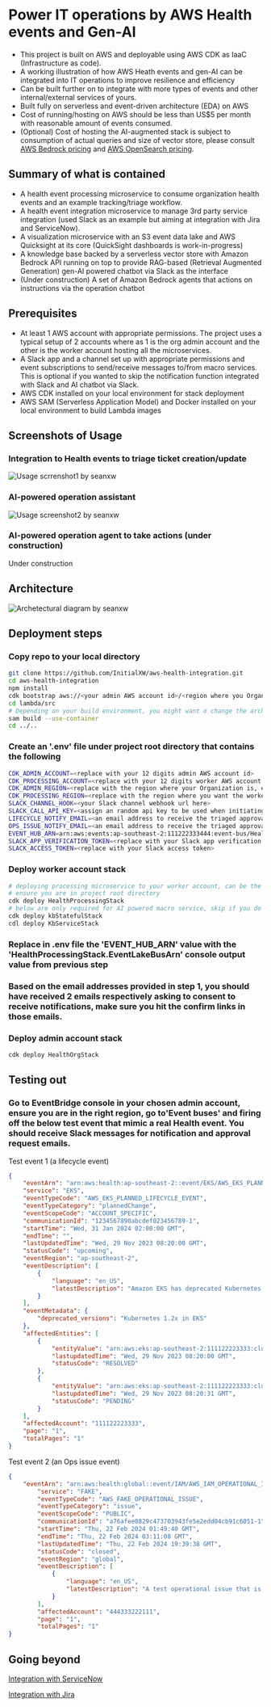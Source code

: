 # Power IT operations by AWS Health events and Gen-AI

- This project is built on AWS and deployable using AWS CDK as IaaC (Infrastructure as code).
- A working illustration of how AWS Heath events and gen-AI can be integrated into IT operations to improve resilience and efficiency
- Can be built further on to integrate with more types of events and other internal/external services of yours.
- Built fully on serverless and event-driven architecture (EDA) on AWS
- Cost of running/hosting on AWS should be less than US$5 per month with reasonable amount of events consumed.
- (Optional) Cost of hosting the AI-augmented stack is subject to consumption of actual queries and size of vector store, please consult [AWS Bedrock pricing](https://aws.amazon.com/bedrock/pricing/) and [AWS OpenSearch pricing](https://aws.amazon.com/opensearch-service/pricing/#Amazon_OpenSearch_Serverless). 

## Summary of what is contained
- A health event processing microservice to consume organization health events and an example tracking/triage workflow.
- A health event integration microservice to manage 3rd party service integration (used Slack as an example but aiming at integration with Jira and ServiceNow).
- A visualization microservice with an S3 event data lake and AWS Quicksight at its core (QuickSight dashboards is work-in-progress)
- A knowledge base backed by a serverless vector store with Amazon Bedrock API running on top to provide RAG-based (Retrieval Augmented Generation) gen-AI powered chatbot via Slack as the interface
- (Under construction) A set of Amazon Bedrock agents that actions on instructions via the operation chatbot

## Prerequisites
- At least 1 AWS account with appropriate permissions. The project uses a typical setup of 2 accounts where as 1 is the org admin account and the other is the worker account hosting all the microservices.
- A Slack app and a channel set up with appropriate permissions and event subscriptions to send/receive messages to/from macro services. This is optional if you wanted to skip the notification function integrated with Slack and AI chatbot via Slack.
- AWS CDK installed on your local environment for stack deployment
- AWS SAM (Serverless Application Model) and Docker installed on your local environment to build Lambda images
  
## Screenshots of Usage
### Integration to Health events to triage ticket creation/update
<img src="./screenshots/screenshot1.png"
  alt="Usage scrrenshot1 by seanxw">
</p>

### AI-powered operation assistant
<img src="./screenshots/screenshot2.png"
  alt="Usage screenshot2 by seanxw">
</p>

### AI-powered operation agent to take actions (under construction)
Under construction


## Architecture
<p align="left">
<img src="./architecture.png"
  alt="Archetectural diagram by seanxw">
</p>

## Deployment steps
### Copy repo to your local directory
```zsh
git clone https://github.com/InitialXW/aws-health-integration.git
cd aws-health-integration
npm install
cdk bootstrap aws://<your admin AWS account id>/<region where you Organization is> aws://<your worker AWS account id>/<region where your worker services to be>
cd lambda/src
# Depending on your build environment, you might want o change the arch type to x84 or arm in lambda/src/template.yaml file before build 
sam build --use-container
cd ../..
```
### Create an '.env' file under project root directory that contains the following
```zsh
CDK_ADMIN_ACCOUNT=<replace with your 12 digits admin AWS account id>
CDK_PROCESSING_ACCOUNT=<replace with your 12 digits worker AWS account id. This account id is the same as the admin account id if using single account setup>
CDK_ADMIN_REGION=<replace with the region where your Organization is, e.g. us-east-1>
CDK_PROCESSING_REGION=<replace with the region where you want the worker services to be, e.g. us-east-1>
SLACK_CHANNEL_HOOK=<your Slack channel webhook url here>
SLACK_CALL_API_KEY=<assign an random api key to be used when initiating Slack webhook calls, all letters>
LIFECYCLE_NOTIFY_EMAIL=<an email address to receive the triaged approval requests for lifecycle type of health events>
OPS_ISSUE_NOTIFY_EMAIL=<an email address to receive the triaged approval requests for operational issue type of health events>
EVENT_HUB_ARN=arn:aws:events:ap-southeast-2:111222333444:event-bus/HealthProcessingHealthEventBus
SLACK_APP_VERIFICATION_TOKEN=<replace with your Slack app verification token>
SLACK_ACCESS_TOKEN=<replace with your Slack access token>
```
### Deploy worker account stack
```zsh
# deploying processing microservice to your worker account, can be the same account as your admin account
# ensure you are in project root directory
cdk deploy HealthProcessingStack
# below are only required for AI powered macro service, skip if you do not want to incur costs.
cdk deploy kbStatefulStack
cdl deploy KbServiceStack
```
### Replace in .env file the 'EVENT_HUB_ARN' value with the 'HealthProcessingStack.EventLakeBusArn' console output value from previous step
### Based on the email addresses provided in step 1, you should have received 2 emails respectively asking to consent to receive notifications, make sure you hit the confirm links in those emails. 
### Deploy admin account stack
```zsh
cdk deploy HealthOrgStack
```
## Testing out
### Go to EventBridge console in your chosen admin account, ensure you are in the right region, go to'Event buses' and firing off the below test event that mimic a real Health event. You should receive Slack messages for notification and approval request emails.
Test event 1 (a lifecycle event)
```json
{
    "eventArn": "arn:aws:health:ap-southeast-2::event/EKS/AWS_EKS_PLANNED_LIFECYCLE_EVENT/Example1",
    "service": "EKS",
    "eventTypeCode": "AWS_EKS_PLANNED_LIFECYCLE_EVENT",
    "eventTypeCategory": "plannedChange",
    "eventScopeCode": "ACCOUNT_SPECIFIC",
    "communicationId": "1234567890abcdef023456789-1",
    "startTime": "Wed, 31 Jan 2024 02:00:00 GMT",
    "endTime": "",
    "lastUpdatedTime": "Wed, 29 Nov 2023 08:20:00 GMT",
    "statusCode": "upcoming",
    "eventRegion": "ap-southeast-2",
    "eventDescription": [
        {
            "language": "en_US",
            "latestDescription": "Amazon EKS has deprecated Kubernetes version 1.2x..."
        }
    ],
    "eventMetadata": {
        "deprecated_versions": "Kubernetes 1.2x in EKS"
    },
    "affectedEntities": [
        {
            "entityValue": "arn:aws:eks:ap-southeast-2:111122223333:cluster/example1",
            "lastupdatedTime": "Wed, 29 Nov 2023 08:20:00 GMT",
            "statusCode": "RESOLVED"
        },
        {
            "entityValue": "arn:aws:eks:ap-southeast-2:111122223333:cluster/example3",
            "lastupdatedTime": "Wed, 29 Nov 2023 08:20:31 GMT",
            "statusCode": "PENDING"
        }
    ],
    "affectedAccount": "111122223333",
    "page": "1",
    "totalPages": "1"
}
```

Test event 2 (an Ops issue event)
```json
{
    "eventArn": "arn:aws:health:global::event/IAM/AWS_IAM_OPERATIONAL_ISSUE/AWS_FAKE_OPERATIONAL_ISSUE_12345_ABCDEFGHIJK",
        "service": "FAKE",
        "eventTypeCode": "AWS_FAKE_OPERATIONAL_ISSUE",
        "eventTypeCategory": "issue",
        "eventScopeCode": "PUBLIC",
        "communicationId": "a76afee0829c473703943fe5e2edd04cb91c6051-1",
        "startTime": "Thu, 22 Feb 2024 01:49:40 GMT",
        "endTime": "Thu, 22 Feb 2024 03:11:08 GMT",
        "lastUpdatedTime": "Thu, 22 Feb 2024 19:39:38 GMT",
        "statusCode": "closed",
        "eventRegion": "global",
        "eventDescription": [
            {
                "language": "en_US",
                "latestDescription": "A test operational issue that is happening to your account."
            }
        ],
        "affectedAccount": "444333222111",
        "page": "1",
        "totalPages": "1"
}
```
## Going beyond
[Integration with ServiceNow](https://docs.aws.amazon.com/smc/latest/ag/sn-aws-health.html)

[Integration with Jira](https://marketplace.atlassian.com/apps/1221283/aws-service-management-connector-for-jsm?tab=overview&hosting=cloud)


